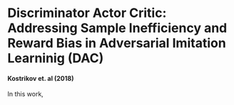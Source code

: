# Discriminator Actor Critic: Addressing Sample Inefficiency and Reward Bias in Adversarial Imitation Learninig (DAC)
#### Kostrikov et. al (2018)

In this work,
